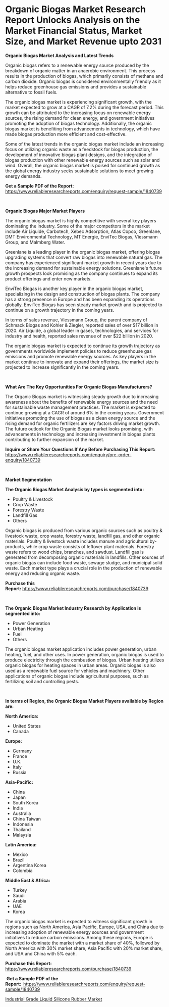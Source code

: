 <p><h1>Organic Biogas Market Research Report Unlocks Analysis on the Market Financial Status, Market Size, and Market Revenue upto 2031</h1></p><p><strong>Organic Biogas Market Analysis and Latest Trends</strong></p>
<p><p>Organic biogas refers to a renewable energy source produced by the breakdown of organic matter in an anaerobic environment. This process results in the production of biogas, which primarily consists of methane and carbon dioxide. Organic biogas is considered environmentally friendly as it helps reduce greenhouse gas emissions and provides a sustainable alternative to fossil fuels.</p><p>The organic biogas market is experiencing significant growth, with the market expected to grow at a CAGR of 7.2% during the forecast period. This growth can be attributed to the increasing focus on renewable energy sources, the rising demand for clean energy, and government initiatives promoting the adoption of biogas technology. Additionally, the organic biogas market is benefiting from advancements in technology, which have made biogas production more efficient and cost-effective.</p><p>Some of the latest trends in the organic biogas market include an increasing focus on utilizing organic waste as a feedstock for biogas production, the development of innovative biogas plant designs, and the integration of biogas production with other renewable energy sources such as solar and wind. Overall, the organic biogas market is poised for continued growth as the global energy industry seeks sustainable solutions to meet growing energy demands.</p></p>
<p><strong>Get a Sample PDF of the Report:&nbsp;</strong> <a href="https://www.reliableresearchreports.com/enquiry/request-sample/1840739">https://www.reliableresearchreports.com/enquiry/request-sample/1840739</a></p>
<p>&nbsp;</p>
<p><strong>Organic Biogas Major Market Players</strong></p>
<p><p>The organic biogas market is highly competitive with several key players dominating the industry. Some of the major competitors in the market include Air Liquide, Carbotech, Xebec Adsorption, Atlas Copco, Greenlane, DMT Environmental Technology, MT Energie, EnviTec Biogas, Viessmann Group, and Malmberg Water.</p><p>Greenlane is a leading player in the organic biogas market, offering biogas upgrading systems that convert raw biogas into renewable natural gas. The company has experienced significant market growth in recent years due to the increasing demand for sustainable energy solutions. Greenlane's future growth prospects look promising as the company continues to expand its product offerings and enter new markets.</p><p>EnviTec Biogas is another key player in the organic biogas market, specializing in the design and construction of biogas plants. The company has a strong presence in Europe and has been expanding its operations globally. EnviTec Biogas has seen steady market growth and is projected to continue on a growth trajectory in the coming years.</p><p>In terms of sales revenue, Viessmann Group, the parent company of Schmack Biogas and Kohler & Ziegler, reported sales of over $17 billion in 2020. Air Liquide, a global leader in gases, technologies, and services for industry and health, reported sales revenue of over $22 billion in 2020.</p><p>The organic biogas market is expected to continue its growth trajectory as governments worldwide implement policies to reduce greenhouse gas emissions and promote renewable energy sources. As key players in the market continue to innovate and expand their offerings, the market size is projected to increase significantly in the coming years.</p></p>
<p>&nbsp;</p>
<p><strong>What Are The Key Opportunities For Organic Biogas Manufacturers?</strong></p>
<p><p>The Organic Biogas market is witnessing steady growth due to increasing awareness about the benefits of renewable energy sources and the need for sustainable waste management practices. The market is expected to continue growing at a CAGR of around 6% in the coming years. Government initiatives promoting the use of biogas as a clean energy source and the rising demand for organic fertilizers are key factors driving market growth. The future outlook for the Organic Biogas market looks promising, with advancements in technology and increasing investment in biogas plants contributing to further expansion of the market.</p></p>
<p><strong>Inquire or Share Your Questions If Any Before Purchasing This Report:</strong> <a href="https://www.reliableresearchreports.com/enquiry/pre-order-enquiry/1840739">https://www.reliableresearchreports.com/enquiry/pre-order-enquiry/1840739</a></p>
<p>&nbsp;</p>
<p><strong>Market Segmentation</strong></p>
<p><strong>The Organic Biogas Market Analysis by types is segmented into:</strong></p>
<p><ul><li>Poultry & Livestock</li><li>Crop Waste</li><li>Forestry Waste</li><li>Landfill Gas</li><li>Others</li></ul></p>
<p><p>Organic biogas is produced from various organic sources such as poultry & livestock waste, crop waste, forestry waste, landfill gas, and other organic materials. Poultry & livestock waste includes manure and agricultural by-products, while crop waste consists of leftover plant materials. Forestry waste refers to wood chips, branches, and sawdust. Landfill gas is generated from decomposing organic materials in landfills. Other sources of organic biogas can include food waste, sewage sludge, and municipal solid waste. Each market type plays a crucial role in the production of renewable energy and reducing organic waste.</p></p>
<p><strong>Purchase this Report:&nbsp;</strong><a href="https://www.reliableresearchreports.com/purchase/1840739">https://www.reliableresearchreports.com/purchase/1840739</a></p>
<p>&nbsp;</p>
<p><strong>The Organic Biogas Market Industry Research by Application is segmented into:</strong></p>
<p><ul><li>Power Generation</li><li>Urban Heating</li><li>Fuel</li><li>Others</li></ul></p>
<p><p>The organic biogas market application includes power generation, urban heating, fuel, and other uses. In power generation, organic biogas is used to produce electricity through the combustion of biogas. Urban heating utilizes organic biogas for heating spaces in urban areas. Organic biogas is also used as a renewable fuel source for vehicles and machinery. Other applications of organic biogas include agricultural purposes, such as fertilizing soil and controlling pests.</p></p>
<p>&nbsp;</p>
<p><strong>In terms of Region, the Organic Biogas Market Players available by Region are:</strong></p>
<p>
    <p> <strong> North America: </strong>
        <ul>
            <li>United States</li>
            <li>Canada</li>
        </ul>
        </p> 
    <p> <strong> Europe: </strong>
        <ul>
            <li>Germany</li>
            <li>France</li>
            <li>U.K.</li>
            <li>Italy</li>
            <li>Russia</li>
        </ul>
        </p> 
    <p> <strong> Asia-Pacific: </strong>
        <ul>
            <li>China</li>
            <li>Japan</li>
            <li>South Korea</li>
            <li>India</li>
            <li>Australia</li>
            <li>China Taiwan</li>
            <li>Indonesia</li>
            <li>Thailand</li>
            <li>Malaysia</li>
        </ul>
        </p> 
    <p> <strong> Latin America: </strong>
        <ul>
            <li>Mexico</li>
            <li>Brazil</li>
            <li>Argentina Korea</li>
            <li>Colombia</li>
        </ul>
        </p> 
    <p> <strong> Middle East & Africa: </strong>
        <ul>
            <li>Turkey</li>
            <li>Saudi</li>
            <li>Arabia</li>
            <li>UAE</li>
            <li>Korea</li>
        </ul>
    </p>
    </p>
<p><p>The organic biogas market is expected to witness significant growth in regions such as North America, Asia Pacific, Europe, USA, and China due to increasing adoption of renewable energy sources and government initiatives to reduce carbon emissions. Among these regions, Europe is expected to dominate the market with a market share of 40%, followed by North America with 30% market share, Asia Pacific with 20% market share, and USA and China with 5% each.</p></p>
<p><strong>Purchase this Report: </strong><a href="https://www.reliableresearchreports.com/purchase/1840739">https://www.reliableresearchreports.com/purchase/1840739</a></p>
<p>&nbsp;<strong>Get a Sample PDF of the Report:&nbsp;&nbsp;</strong><a href="https://www.reliableresearchreports.com/enquiry/request-sample/1840739">https://www.reliableresearchreports.com/enquiry/request-sample/1840739</a></p>
<p><strong></strong></p>
<p><p><a href="https://github.com/danielneavesallisons03mba/Market-Research-Report-List-1/blob/main/industrial-grade-liquid-silicone-rubber-market.md">Industrial Grade Liquid Silicone Rubber Market</a></p></p>